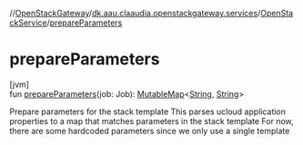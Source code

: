 //[OpenStackGateway](../../../index.md)/[dk.aau.claaudia.openstackgateway.services](../index.md)/[OpenStackService](index.md)/[prepareParameters](prepare-parameters.md)

# prepareParameters

[jvm]\
fun [prepareParameters](prepare-parameters.md)(job: Job): [MutableMap](https://kotlinlang.org/api/latest/jvm/stdlib/kotlin.collections/-mutable-map/index.html)&lt;[String](https://kotlinlang.org/api/latest/jvm/stdlib/kotlin/-string/index.html), [String](https://kotlinlang.org/api/latest/jvm/stdlib/kotlin/-string/index.html)&gt;

Prepare parameters for the stack template This parses ucloud application properties to a map that matches parameters in the stack template For now, there are some hardcoded parameters since we only use a single template
